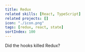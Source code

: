 ```yaml
---
title: Redux
related skills: [React, TypeScript]
related projects: []
icon: "./icon.png"
tags: [redux, react, state]
sortIndex: 100
---
```


Did the hooks killed Redux?
